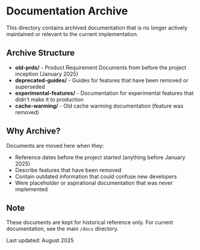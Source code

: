 # Documentation Archive

This directory contains archived documentation that is no longer actively maintained or relevant to the current implementation.

## Archive Structure

- **old-prds/** - Product Requirement Documents from before the project inception (January 2025)
- **deprecated-guides/** - Guides for features that have been removed or superseded
- **experimental-features/** - Documentation for experimental features that didn't make it to production
- **cache-warming/** - Old cache warming documentation (feature was removed)

## Why Archive?

Documents are moved here when they:

- Reference dates before the project started (anything before January 2025)
- Describe features that have been removed
- Contain outdated information that could confuse new developers
- Were placeholder or aspirational documentation that was never implemented

## Note

These documents are kept for historical reference only. For current documentation, see the main `/docs` directory.

Last updated: August 2025

